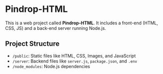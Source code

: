 # Pindrop-HTML

This is a web project called **Pindrop-HTML**. It includes a front-end (HTML, CSS, JS) and a back-end server running Node.js.

## Project Structure

- `/public`: Static files like HTML, CSS, Images, and JavaScript
- `/server`: Backend files like `server.js`, `package.json`, and `.env`
- `/node_modules`: Node.js dependencies


